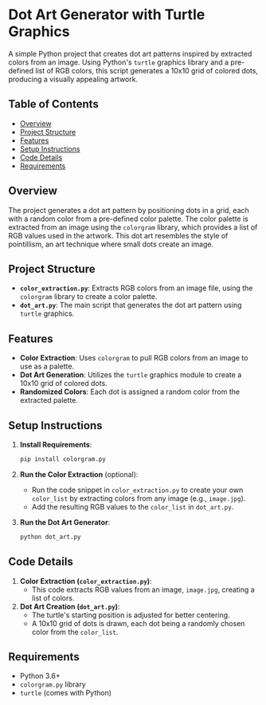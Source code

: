 # Dot Art Generator with Turtle Graphics

A simple Python project that creates dot art patterns inspired by extracted colors from an image. Using Python's `turtle` graphics library and a pre-defined list of RGB colors, this script generates a 10x10 grid of colored dots, producing a visually appealing artwork.

## Table of Contents

- [Overview](#overview)
- [Project Structure](#project-structure)
- [Features](#features)
- [Setup Instructions](#setup-instructions)
- [Code Details](#code-details)
- [Requirements](#requirements)

## Overview

The project generates a dot art pattern by positioning dots in a grid, each with a random color from a pre-defined color palette. The color palette is extracted from an image using the `colorgram` library, which provides a list of RGB values used in the artwork. This dot art resembles the style of pointillism, an art technique where small dots create an image.

## Project Structure

- **`color_extraction.py`**: Extracts RGB colors from an image file, using the `colorgram` library to create a color palette.
- **`dot_art.py`**: The main script that generates the dot art pattern using `turtle` graphics.

## Features

- **Color Extraction**: Uses `colorgram` to pull RGB colors from an image to use as a palette.
- **Dot Art Generation**: Utilizes the `turtle` graphics module to create a 10x10 grid of colored dots.
- **Randomized Colors**: Each dot is assigned a random color from the extracted palette.

## Setup Instructions

1. **Install Requirements**:
    ```bash
    pip install colorgram.py
    ```

2. **Run the Color Extraction** (optional):
    - Run the code snippet in `color_extraction.py` to create your own `color_list` by extracting colors from any image (e.g., `image.jpg`).
    - Add the resulting RGB values to the `color_list` in `dot_art.py`.

3. **Run the Dot Art Generator**:
    ```bash
    python dot_art.py
    ```

## Code Details

1. **Color Extraction (`color_extraction.py`)**:
    - This code extracts RGB values from an image, `image.jpg`, creating a list of colors.
2. **Dot Art Creation (`dot_art.py`)**:
    - The turtle's starting position is adjusted for better centering.
    - A 10x10 grid of dots is drawn, each dot being a randomly chosen color from the `color_list`.

## Requirements

- Python 3.6+
- `colorgram.py` library
- `turtle` (comes with Python)

